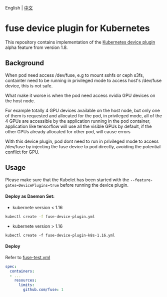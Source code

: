 English | [中文](README.md)

# fuse device plugin for Kubernetes

This repository contains implementation of the [Kubernetes device plugin](https://github.com/kubernetes/community/blob/master/contributors/design-proposals/resource-management/device-plugin.md) alpha feature from version 1.8.

## Background
When pod need access /dev/fuse, e.g to mount sshfs or ceph s3fs, containter need to be running in privileged mode to access host's /dev/fuse device, this is not safe.

What make it worse is when the pod need access nvidia GPU devices on the host node. 

For example totally 4 GPU devices available on the host node, but only one of them is requested and allocated for the pod, in privileged mode, all of the 4 GPUs are accessible by the application running in the pod container, application like tensorflow will use all the visible GPUs by default, if the other GPUs already allocated for other pod, will cause errors
  
With this device plugin, pod dont need to run in privileged mode to access /dev/fuse by injecting the fuse device to pod directly, avoiding the potential confilct for GPU.

## Usage
Please make sure that the Kubelet has been started with the `--feature-gates=DevicePlugins=true`
before running the device plugin.

#### Deploy as Daemon Set:

* kubernete version < 1.16

```bash
kubectl create -f fuse-device-plugin.yml
```

* kubernete version > 1.16

```
kubectl create -f fuse-device-plugin-k8s-1.16.yml
```

#### Deploy

Refer to [fuse-test.yml](fuse-test.yml)

```yaml
spec: 
  containers:
  - ...
    resources:
      limits:
        github.com/fuse: 1
```

